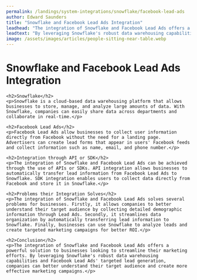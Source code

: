 ```yaml
---
permalink: /landings/system-integrations/snowflake/facebook-lead-ads
author: Edward Saunders
title: "Snowflake and Facebook Lead Ads Integration"
leadhead: "The integration of Snowflake and Facebook Lead Ads offers a powerful solution to businesses looking to streamline their marketing efforts"
leadtext: "By leveraging Snowflake's robust data warehousing capabilities and Facebook Lead Ads' targeted lead generation, companies can better understand their target audience and create more effective marketing campaigns."
image: /assets/images/articles/people-sitting-near-table.webp
---
```

<div class="arttext">	<h1>Snowflake and Facebook Lead Ads Integration</h1>
	
	<h2>Snowflake</h2>
	<p>Snowflake is a cloud-based data warehousing platform that allows businesses to store, manage, and analyze large amounts of data. With Snowflake, companies can easily share data across departments and collaborate in real-time.</p>
	
	<h2>Facebook Lead Ads</h2>
	<p>Facebook Lead Ads allow businesses to collect user information directly from Facebook without the need for a landing page. Advertisers can create lead forms that appear in users' Facebook feeds and collect information such as name, email, and phone number.</p>
	
	<h2>Integration through API or SDK</h2>
	<p>The integration of Snowflake and Facebook Lead Ads can be achieved through the use of APIs or SDKs. API integration allows businesses to automatically transfer lead information from Facebook Lead Ads to Snowflake. SDK integration enables users to collect data directly from Facebook and store it in Snowflake.</p>
	
	<h2>Problems their Integration Solves</h2>
	<p>The integration of Snowflake and Facebook Lead Ads solves several problems for businesses. Firstly, it allows companies to better understand their target audience by collecting detailed demographic information through Lead Ads. Secondly, it streamlines data organization by automatically transferring lead information to Snowflake. Finally, businesses can use Snowflake to analyze leads and create targeted marketing campaigns for better ROI.</p>
	
	<h2>Conclusion</h2>
	<p>The integration of Snowflake and Facebook Lead Ads offers a powerful solution to businesses looking to streamline their marketing efforts. By leveraging Snowflake's robust data warehousing capabilities and Facebook Lead Ads' targeted lead generation, companies can better understand their target audience and create more effective marketing campaigns.</p>
</div>